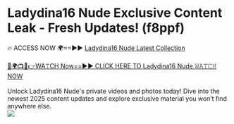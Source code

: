 # Ladydina16 Nude Exclusive Content Leak - Fresh Updates! (f8ppf)

🔥 ACCESS NOW 🌍==►► <a href="https://tinyurl.com/yc657z5k" rel="nofollow">Ladydina16 Nude Latest Collection</a>
<br><br>
[🔴🌍📺📱👉WA𝚃CH Now==►► CLICK HERE TO Ladydina16 Nude 𝚆𝙰𝚃𝙲𝙷 NOW](https://tinyurl.com/yc657z5k)
<br><br>
Unlock Ladydina16 Nude's private videos and photos today! Dive into the newest 2025 content updates and explore exclusive material you won’t find anywhere else.
<br>
<a href="https://tinyurl.com/yc657z5k" rel="nofollow" data-target="animated-image.originalLink"><img src="https://camo.githubusercontent.com/8a4f000d20f83aca3bf7ec5f350d767afa0574a8a352519fd8cfa583a6f93a33/68747470733a2f2f692e696d6775722e636f6d2f644a486b345a712e676966" data-canonical-src="https://i.imgur.com/dJHk4Zq.gif" style="max-width: 100%; display: inline-block;" data-target="animated-image.originalImage"></a>
<br>

